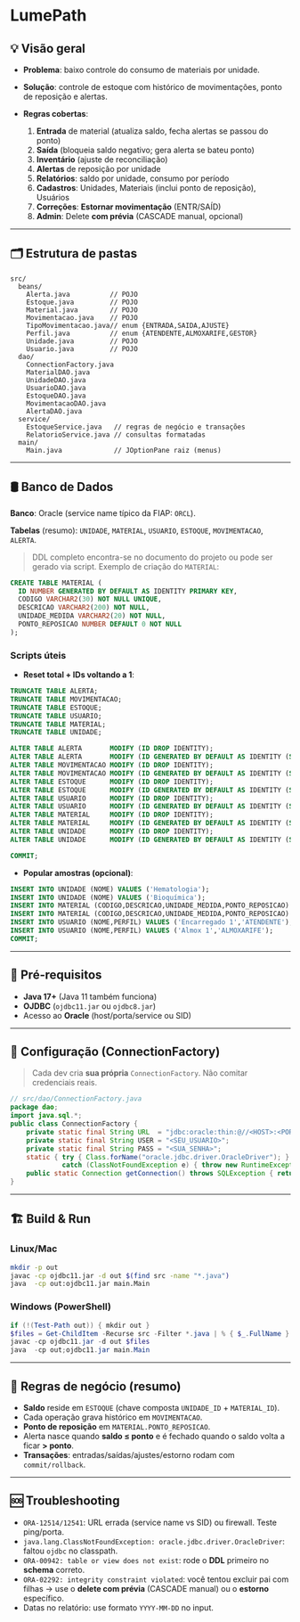 # LumePath 

## 💡 Visão geral

* **Problema**: baixo controle do consumo de materiais por unidade.
* **Solução**: controle de estoque com histórico de movimentações, ponto de reposição e alertas.
* **Regras cobertas**:

  1. **Entrada** de material (atualiza saldo, fecha alertas se passou do ponto)
  2. **Saída** (bloqueia saldo negativo; gera alerta se bateu ponto)
  3. **Inventário** (ajuste de reconciliação)
  4. **Alertas** de reposição por unidade
  5. **Relatórios**: saldo por unidade, consumo por período
  6. **Cadastros**: Unidades, Materiais (inclui ponto de reposição), Usuários
  7. **Correções**: **Estornar movimentação** (ENTR/SAÍD)
  8. **Admin**: Delete **com prévia** (CASCADE manual, opcional)

---

## 🗂️ Estrutura de pastas

```text
src/
  beans/
    Alerta.java          // POJO
    Estoque.java         // POJO
    Material.java        // POJO
    Movimentacao.java    // POJO
    TipoMovimentacao.java// enum {ENTRADA,SAIDA,AJUSTE}
    Perfil.java          // enum {ATENDENTE,ALMOXARIFE,GESTOR}
    Unidade.java         // POJO
    Usuario.java         // POJO
  dao/
    ConnectionFactory.java
    MaterialDAO.java
    UnidadeDAO.java
    UsuarioDAO.java
    EstoqueDAO.java
    MovimentacaoDAO.java
    AlertaDAO.java
  service/
    EstoqueService.java   // regras de negócio e transações
    RelatorioService.java // consultas formatadas
  main/
    Main.java             // JOptionPane raiz (menus)
```

---

## 🛢️ Banco de Dados

**Banco**: Oracle (service name típico da FIAP: `ORCL`).

**Tabelas** (resumo): `UNIDADE`, `MATERIAL`, `USUARIO`, `ESTOQUE`, `MOVIMENTACAO`, `ALERTA`.

> DDL completo encontra-se no documento do projeto ou pode ser gerado via script. Exemplo de criação do `MATERIAL`:

```sql
CREATE TABLE MATERIAL (
  ID NUMBER GENERATED BY DEFAULT AS IDENTITY PRIMARY KEY,
  CODIGO VARCHAR2(30) NOT NULL UNIQUE,
  DESCRICAO VARCHAR2(200) NOT NULL,
  UNIDADE_MEDIDA VARCHAR2(20) NOT NULL,
  PONTO_REPOSICAO NUMBER DEFAULT 0 NOT NULL
);
```

### Scripts úteis

* **Reset total + IDs voltando a 1**:

```sql
TRUNCATE TABLE ALERTA;
TRUNCATE TABLE MOVIMENTACAO;
TRUNCATE TABLE ESTOQUE;
TRUNCATE TABLE USUARIO;
TRUNCATE TABLE MATERIAL;
TRUNCATE TABLE UNIDADE;

ALTER TABLE ALERTA       MODIFY (ID DROP IDENTITY);
ALTER TABLE ALERTA       MODIFY (ID GENERATED BY DEFAULT AS IDENTITY (START WITH 1));
ALTER TABLE MOVIMENTACAO MODIFY (ID DROP IDENTITY);
ALTER TABLE MOVIMENTACAO MODIFY (ID GENERATED BY DEFAULT AS IDENTITY (START WITH 1));
ALTER TABLE ESTOQUE      MODIFY (ID DROP IDENTITY);
ALTER TABLE ESTOQUE      MODIFY (ID GENERATED BY DEFAULT AS IDENTITY (START WITH 1));
ALTER TABLE USUARIO      MODIFY (ID DROP IDENTITY);
ALTER TABLE USUARIO      MODIFY (ID GENERATED BY DEFAULT AS IDENTITY (START WITH 1));
ALTER TABLE MATERIAL     MODIFY (ID DROP IDENTITY);
ALTER TABLE MATERIAL     MODIFY (ID GENERATED BY DEFAULT AS IDENTITY (START WITH 1));
ALTER TABLE UNIDADE      MODIFY (ID DROP IDENTITY);
ALTER TABLE UNIDADE      MODIFY (ID GENERATED BY DEFAULT AS IDENTITY (START WITH 1));

COMMIT;
```

* **Popular amostras (opcional)**:

```sql
INSERT INTO UNIDADE (NOME) VALUES ('Hematologia');
INSERT INTO UNIDADE (NOME) VALUES ('Bioquímica');
INSERT INTO MATERIAL (CODIGO,DESCRICAO,UNIDADE_MEDIDA,PONTO_REPOSICAO) VALUES ('REAG-001','Reagente A','ml',50);
INSERT INTO MATERIAL (CODIGO,DESCRICAO,UNIDADE_MEDIDA,PONTO_REPOSICAO) VALUES ('TUBO-10','Tubo 10ml','un',100);
INSERT INTO USUARIO (NOME,PERFIL) VALUES ('Encarregado 1','ATENDENTE');
INSERT INTO USUARIO (NOME,PERFIL) VALUES ('Almox 1','ALMOXARIFE');
COMMIT;
```

---

## 🔧 Pré‑requisitos

* **Java 17+** (Java 11 também funciona)
* **OJDBC** (`ojdbc11.jar` ou `ojdbc8.jar`)
* Acesso ao **Oracle** (host/porta/service ou SID)

---

## 🔌 Configuração (ConnectionFactory)

> Cada dev cria **sua própria** `ConnectionFactory`. Não comitar credenciais reais.

```java
// src/dao/ConnectionFactory.java
package dao;
import java.sql.*;
public class ConnectionFactory {
    private static final String URL  = "jdbc:oracle:thin:@//<HOST>:<PORT>/<SERVICE>"; // ex: @//oracle.fiap.com.br:1521/ORCL
    private static final String USER = "<SEU_USUARIO>";
    private static final String PASS = "<SUA_SENHA>";
    static { try { Class.forName("oracle.jdbc.driver.OracleDriver"); }
             catch (ClassNotFoundException e) { throw new RuntimeException("OJDBC não encontrado no classpath", e);} }
    public static Connection getConnection() throws SQLException { return DriverManager.getConnection(URL, USER, PASS); }
}
```
---

## 🏗️ Build & Run

### Linux/Mac

```bash
mkdir -p out
javac -cp ojdbc11.jar -d out $(find src -name "*.java")
java  -cp out:ojdbc11.jar main.Main
```

### Windows (PowerShell)

```powershell
if (!(Test-Path out)) { mkdir out }
$files = Get-ChildItem -Recurse src -Filter *.java | % { $_.FullName }
javac -cp ojdbc11.jar -d out $files
java  -cp out;ojdbc11.jar main.Main
```

---


## 🧠 Regras de negócio (resumo)

* **Saldo** reside em `ESTOQUE` (chave composta `UNIDADE_ID` + `MATERIAL_ID`).
* Cada operação grava histórico em `MOVIMENTACAO`.
* **Ponto de reposição** em `MATERIAL.PONTO_REPOSICAO`.
* Alerta nasce quando **saldo ≤ ponto** e é fechado quando o saldo volta a ficar **> ponto**.
* **Transações**: entradas/saídas/ajustes/estorno rodam com `commit/rollback`.

---

## 🆘 Troubleshooting

* `ORA-12514/12541`: URL errada (service name vs SID) ou firewall. Teste ping/porta.
* `java.lang.ClassNotFoundException: oracle.jdbc.driver.OracleDriver`: faltou `ojdbc` no classpath.
* `ORA-00942: table or view does not exist`: rode o **DDL** primeiro no **schema** correto.
* `ORA-02292: integrity constraint violated`: você tentou excluir pai com filhas → use o **delete com prévia** (CASCADE manual) ou o **estorno** específico.
* Datas no relatório: use formato `YYYY-MM-DD` no input.



